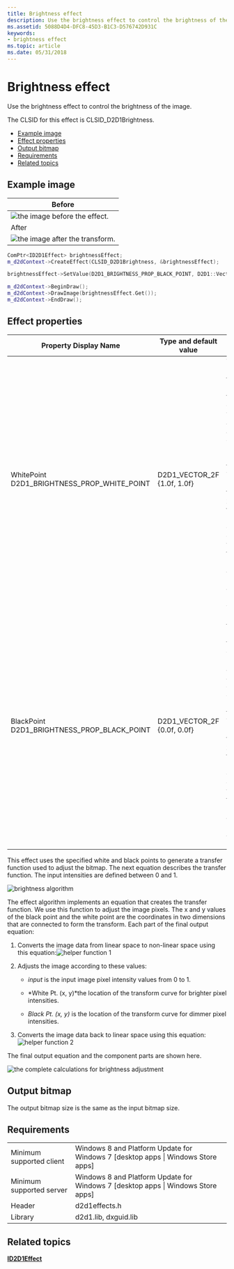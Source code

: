 ```yaml
---
title: Brightness effect
description: Use the brightness effect to control the brightness of the image.
ms.assetid: 5088D4D4-DFC8-45D3-B1C3-D576742D931C
keywords:
- brightness effect
ms.topic: article
ms.date: 05/31/2018
---
```


# Brightness effect

Use the brightness effect to control the brightness of the image.

The CLSID for this effect is CLSID\_D2D1Brightness.

-   [Example image](#example-image)
-   [Effect properties](#effect-properties)
-   [Output bitmap](#output-bitmap)
-   [Requirements](#requirements)
-   [Related topics](#related-topics)

## Example image



| Before                                                      |
|-------------------------------------------------------------|
| ![the image before the effect.](images/default-before.jpg)  |
| After                                                       |
| ![the image after the transform.](images/34-brightness.png) |



 


```C++
ComPtr<ID2D1Effect> brightnessEffect;
m_d2dContext->CreateEffect(CLSID_D2D1Brightness, &brightnessEffect);

brightnessEffect->SetValue(D2D1_BRIGHTNESS_PROP_BLACK_POINT, D2D1::Vector2F(0.0f, 0.2f));

m_d2dContext->BeginDraw();
m_d2dContext->DrawImage(brightnessEffect.Get());
m_d2dContext->EndDraw();
```



## Effect properties



| Property Display Name                                                 | Type and default value                              | Description                                                                                                                                                                                                                                                                 |
|-----------------------------------------------------------------------|-----------------------------------------------------|-----------------------------------------------------------------------------------------------------------------------------------------------------------------------------------------------------------------------------------------------------------------------------|
| WhitePoint<br/> D2D1\_BRIGHTNESS\_PROP\_WHITE\_POINT<br/> | D2D1\_VECTOR\_2F<br/> {1.0f, 1.0f}<br/> | The upper portion of the brightness transfer curve. The white point adjusts the appearance of the brighter portions of the image. This property is for both the x value and the y value, in that order. Each of the values of this property are between 0 and 1, inclusive. |
| BlackPoint<br/> D2D1\_BRIGHTNESS\_PROP\_BLACK\_POINT<br/> | D2D1\_VECTOR\_2F<br/> {0.0f, 0.0f}<br/> | The lower portion of the brightness transfer curve. The black point adjusts the appearance of the darker portions of the image. This property is for both the x value and the y value, in that order. Each of the values of this property are between 0 and 1, inclusive.   |



 

This effect uses the specified white and black points to generate a transfer function used to adjust the bitmap. The next equation describes the transfer function. The input intensities are defined between 0 and 1.

![brightness algorithm](images/brightness-formula1.png)

The effect algorithm implements an equation that creates the transfer function. We use this function to adjust the image pixels. The x and y values of the black point and the white point are the coordinates in two dimensions that are connected to form the transform. Each part of the final output equation:

1.  Converts the image data from linear space to non-linear space using this equation:![helper function 1](images/brightness-formula2.png)

2.  Adjusts the image according to these values:
    -   *input* is the input image pixel intensity values from 0 to 1.

    -   *White Pt. (x, y)*the location of the transform curve for brighter pixel intensities.

    -   *Black Pt. (x, y)* is the location of the transform curve for dimmer pixel intensities.

3.  Converts the image data back to linear space using this equation: ![helper function 2](images/brightness-formula3.png)

The final output equation and the component parts are shown here.

![the complete calculations for brightness adjustment](images/brightness-formula4.png)

## Output bitmap

The output bitmap size is the same as the input bitmap size.

## Requirements



|                          |                                                                                    |
|--------------------------|------------------------------------------------------------------------------------|
| Minimum supported client | Windows 8 and Platform Update for Windows 7 \[desktop apps \| Windows Store apps\] |
| Minimum supported server | Windows 8 and Platform Update for Windows 7 \[desktop apps \| Windows Store apps\] |
| Header                   | d2d1effects.h                                                                      |
| Library                  | d2d1.lib, dxguid.lib                                                               |



 

## Related topics

<dl> <dt>

[**ID2D1Effect**](/windows/win32/api/d2d1_1/nn-d2d1_1-id2d1effect)
</dt> </dl>

 

